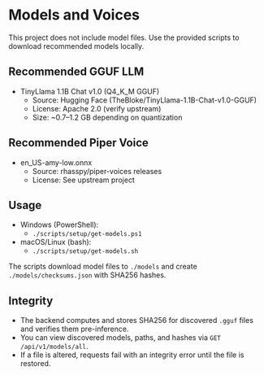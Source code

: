 # Models and Voices

This project does not include model files. Use the provided scripts to download recommended models locally.

## Recommended GGUF LLM
- TinyLlama 1.1B Chat v1.0 (Q4_K_M GGUF)
  - Source: Hugging Face (TheBloke/TinyLlama-1.1B-Chat-v1.0-GGUF)
  - License: Apache 2.0 (verify upstream)
  - Size: ~0.7–1.2 GB depending on quantization

## Recommended Piper Voice
- en_US-amy-low.onnx
  - Source: rhasspy/piper-voices releases
  - License: See upstream project

## Usage

- Windows (PowerShell):
  - `./scripts/setup/get-models.ps1`
- macOS/Linux (bash):
  - `./scripts/setup/get-models.sh`

The scripts download model files to `./models` and create `./models/checksums.json` with SHA256 hashes.

## Integrity

- The backend computes and stores SHA256 for discovered `.gguf` files and verifies them pre-inference.
- You can view discovered models, paths, and hashes via `GET /api/v1/models/all`.
- If a file is altered, requests fail with an integrity error until the file is restored.